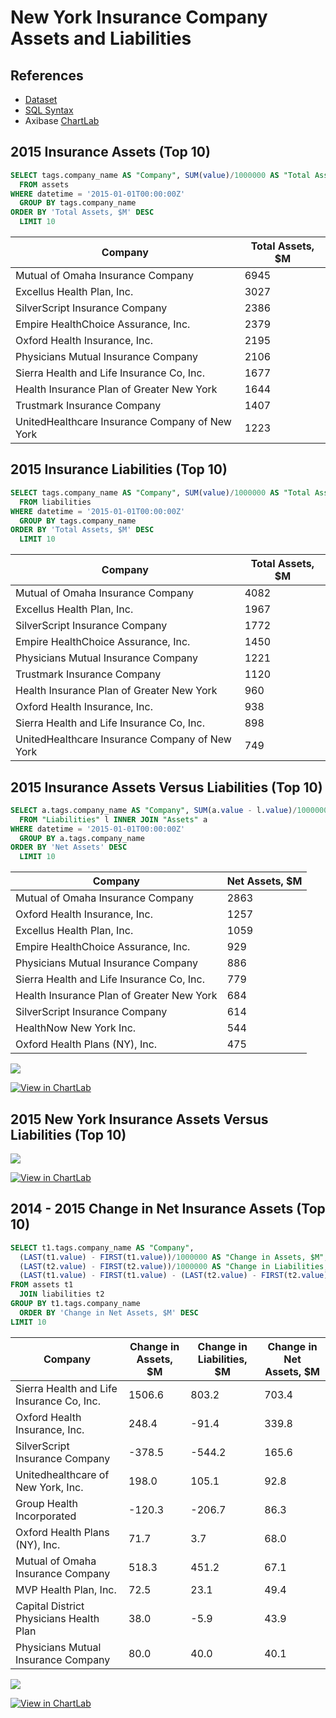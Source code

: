# New York Insurance Company Assets and Liabilities

## References

* [Dataset](https://github.com/axibase/open-data-catalog/blob/master/datasets/xek8-zfrt.md)
* [SQL Syntax](https://github.com/axibase/atsd/blob/master/sql/README.md)
* Axibase [ChartLab](https://apps.axibase.com/)

## 2015 Insurance Assets (Top 10)

```sql
SELECT tags.company_name AS "Company", SUM(value)/1000000 AS "Total Assets, $M"
  FROM assets
WHERE datetime = '2015-01-01T00:00:00Z'
  GROUP BY tags.company_name
ORDER BY 'Total Assets, $M' DESC
  LIMIT 10
```

| Company                                        | Total Assets, $M |
|------------------------------------------------|------------------|
| Mutual of Omaha Insurance Company              | 6945             |
| Excellus Health Plan, Inc.                     | 3027             |
| SilverScript Insurance Company                 | 2386             |
| Empire HealthChoice Assurance, Inc.            | 2379             |
| Oxford Health Insurance, Inc.                  | 2195             |
| Physicians Mutual Insurance Company            | 2106             |
| Sierra Health and Life Insurance Co, Inc.      | 1677             |
| Health Insurance Plan of Greater New York      | 1644             |
| Trustmark Insurance Company                    | 1407             |
| UnitedHealthcare Insurance Company of New York | 1223             |

## 2015 Insurance Liabilities (Top 10)

```sql
SELECT tags.company_name AS "Company", SUM(value)/1000000 AS "Total Assets, $M"
  FROM liabilities
WHERE datetime = '2015-01-01T00:00:00Z'
  GROUP BY tags.company_name
ORDER BY 'Total Assets, $M' DESC
  LIMIT 10
```

| Company                                        | Total Assets, $M |
|------------------------------------------------|------------------|
| Mutual of Omaha Insurance Company              | 4082             |
| Excellus Health Plan, Inc.                     | 1967             |
| SilverScript Insurance Company                 | 1772             |
| Empire HealthChoice Assurance, Inc.            | 1450             |
| Physicians Mutual Insurance Company            | 1221             |
| Trustmark Insurance Company                    | 1120             |
| Health Insurance Plan of Greater New York      | 960              |
| Oxford Health Insurance, Inc.                  | 938              |
| Sierra Health and Life Insurance Co, Inc.      | 898              |
| UnitedHealthcare Insurance Company of New York | 749              |

## 2015 Insurance Assets Versus Liabilities (Top 10)

```sql
SELECT a.tags.company_name AS "Company", SUM(a.value - l.value)/1000000 AS "Net Assets, $M"
  FROM "Liabilities" l INNER JOIN "Assets" a
WHERE datetime = '2015-01-01T00:00:00Z'
  GROUP BY a.tags.company_name
ORDER BY 'Net Assets' DESC
  LIMIT 10
```

| Company                                   | Net Assets, $M |
|-------------------------------------------|----------------|
| Mutual of Omaha Insurance Company         | 2863           |
| Oxford Health Insurance, Inc.             | 1257           |
| Excellus Health Plan, Inc.                | 1059           |
| Empire HealthChoice Assurance, Inc.       | 929            |
| Physicians Mutual Insurance Company       | 886            |
| Sierra Health and Life Insurance Co, Inc. | 779            |
| Health Insurance Plan of Greater New York | 684            |
| SilverScript Insurance Company            | 614            |
| HealthNow New York Inc.                   | 544            |
| Oxford Health Plans (NY), Inc.            | 475            |

![](Images/NY_I6.png)

[![View in ChartLab](Images/button.png)](https://apps.axibase.com/chartlab/3904f832/12/#fullscreen)

## 2015 New York Insurance Assets Versus Liabilities (Top 10)

![](Images/NY_I4.png)

[![View in ChartLab](Images/button.png)](https://apps.axibase.com/chartlab/6402f01c/78/#fullscreen)

## 2014 - 2015 Change in Net Insurance Assets (Top 10)

```sql
SELECT t1.tags.company_name AS "Company",
  (LAST(t1.value) - FIRST(t1.value))/1000000 AS "Change in Assets, $M",
  (LAST(t2.value) - FIRST(t2.value))/1000000 AS "Change in Liabilities, $M",
  (LAST(t1.value) - FIRST(t1.value) - (LAST(t2.value) - FIRST(t2.value)))/1000000 AS "Change in Net Assets, $M"
FROM assets t1
  JOIN liabilities t2
GROUP BY t1.tags.company_name
  ORDER BY 'Change in Net Assets, $M' DESC
LIMIT 10
```

| Company                                   | Change in Assets, $M | Change in Liabilities, $M | Change in Net Assets, $M |
|-------------------------------------------|----------------------|---------------------------|--------------------------|
| Sierra Health and Life Insurance Co, Inc. | 1506.6               | 803.2                     | 703.4                    |
| Oxford Health Insurance, Inc.             | 248.4                | -91.4                     | 339.8                    |
| SilverScript Insurance Company            | -378.5               | -544.2                    | 165.6                    |
| Unitedhealthcare of New York, Inc.        | 198.0                | 105.1                     | 92.8                     |
| Group Health Incorporated                 | -120.3               | -206.7                    | 86.3                     |
| Oxford Health Plans (NY), Inc.            | 71.7                 | 3.7                       | 68.0                     |
| Mutual of Omaha Insurance Company         | 518.3                | 451.2                     | 67.1                     |
| MVP Health Plan, Inc.                     | 72.5                 | 23.1                      | 49.4                     |
| Capital District Physicians Health Plan   | 38.0                 | -5.9                      | 43.9                     |
| Physicians Mutual Insurance Company       | 80.0                 | 40.0                      | 40.1                     |

![](Images/NY_I2.png)

[![View in ChartLab](Images/button.png)](https://apps.axibase.com/chartlab/6402f01c/76/#fullscreen)